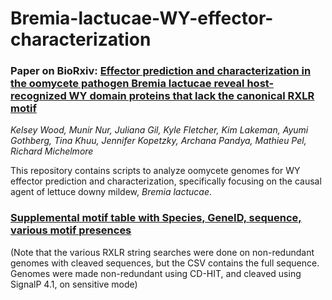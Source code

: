 # Bremia-lactucae-WY-effector-characterization

### Paper on BioRxiv: [Effector prediction and characterization in the oomycete pathogen Bremia lactucae reveal host-recognized WY domain proteins that lack the canonical RXLR motif](https://www.biorxiv.org/content/10.1101/679787v2.supplementary-material)

*Kelsey Wood, Munir Nur, Juliana Gil, Kyle Fletcher, Kim Lakeman, Ayumi Gothberg, Tina Khuu, Jennifer Kopetzky, Archana Pandya, Mathieu Pel, Richard Michelmore*


This repository contains scripts to analyze oomycete genomes for WY effector prediction and characterization, specifically focusing on the causal agent of lettuce downy mildew, *Bremia lactucae*.


### [Supplemental motif table with Species, GeneID, sequence, various motif presences](https://github.com/mjnur/Bremia-lactucae-WY-effector-characterization/blob/master/motif_counting/20200805_Supplemental_motif_category_table.csv)

(Note that the various RXLR string searches were done on non-redundant genomes with cleaved sequences, but the CSV contains the full sequence. Genomes were made non-redundant using CD-HIT, and cleaved using SignalP 4.1, on sensitive mode)
